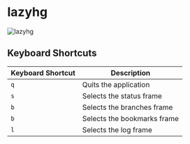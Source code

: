 # lazyhg

![lazyhg](https://github.com/user-attachments/assets/8860fcd1-1b07-4da3-9ecb-73c86b8f678a)

## Keyboard Shortcuts

| Keyboard Shortcut | Description                 |
| ----------------- | --------------------------- |
| `q`               | Quits the application       |
| `s`               | Selects the status frame    |
| `b`               | Selects the branches frame  |
| `b`               | Selects the bookmarks frame |
| `l`               | Selects the log frame       |
